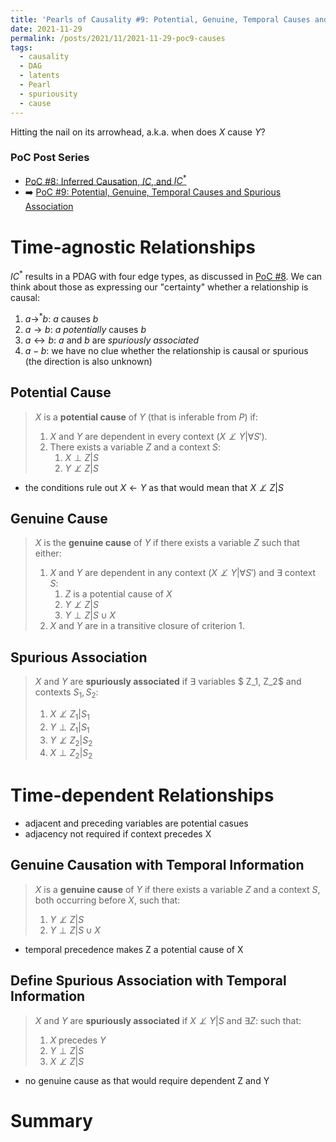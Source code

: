 ```yaml
---
title: 'Pearls of Causality #9: Potential, Genuine, Temporal Causes and Spurious Association'
date: 2021-11-29
permalink: /posts/2021/11/2021-11-29-poc9-causes
tags:
  - causality
  - DAG
  - latents
  - Pearl
  - spuriousity
  - cause
---
```


Hitting the nail on its arrowhead, a.k.a. when does $X$ cause $Y$?

### PoC Post Series
- [PoC #8: Inferred Causation, $IC$, and ${IC}^*$](/posts/2021/11/poc8-ic-ic-ic)
- ➡️ [PoC #9: Potential, Genuine, Temporal Causes and Spurious Association](/posts/2021/11/poc9-causes/)

# Time-agnostic Relationships
$IC^*$ results in a PDAG with four edge types, as discussed in [PoC #8](/posts/2021/11/poc8-ic-ic-ic). We can think about those as expressing our "certainty" whether a relationship is causal:

1. $a\rightarrow^{*} b$: $a$ causes $b$
2. $a\rightarrow b$:  $a$ _potentially_ causes $b$
3. $a \leftrightarrow b$: $a$ and $b$ are _spuriously associated_
4. $a-b:$ we have no clue whether the relationship is causal or spurious (the direction is also unknown)

## Potential Cause
>$X$ is a **potential cause** of $Y$ (that is inferable from $P$) if:
>1. $X$ and $Y$ are dependent in every context ($X \not\perp Y | \forall S'$).
>2. There exists a variable $Z$ and a context $S:$ 
>    1. $X \perp Z | S$
>    2. $Y \not\perp Z | S$

- the conditions rule out $X\leftarrow Y$ as that would mean that $X \not\perp Z | S$ 


## Genuine Cause
>$X$ is the **genuine cause** of $Y$ if there exists a variable $Z$ such that either:
>1. $X$ and $Y$ are dependent in any context ($X \not\perp Y | \forall S'$) and $\exists$ context $S$:
>    1. $Z$ is a potential cause of $X$
>    2. $Y \not\perp Z | S$
>    3. $Y \perp Z | S \cup X$
>2. $X$ and $Y$ are in a transitive closure of criterion 1.

## Spurious Association
>$X$ and $Y$ are **spuriously associated** if $\exists$ variables $ Z_1, Z_2$ and contexts $S_1, S_2$:
>1. $X \not\perp Z_1 | S_1$
>2. $Y \perp Z_1 | S_1$
>3. $Y \not\perp Z_2 | S_2$
>4. $X \perp Z_2 | S_2$

# Time-dependent Relationships

- adjacent and preceding variables are potential casues
- adjacency not required if context precedes X

## Genuine Causation with Temporal Information
>$X$ is a **genuine cause** of $Y$ if there exists a variable $Z$ and a context $S$, both occurring before $X$, such that:
>1. $Y \not\perp Z | S$
>2. $Y \perp Z | S\cup X$

- temporal precedence makes Z a potential cause of X


## Define Spurious Association with Temporal Information
>$X$ and $Y$ are **spuriously associated** if $X \not\perp Y |S$ and $\exists Z:$ such that:
>1. $X$ precedes $Y$ 
>2. $Y \perp Z | S$
>3. $X \not\perp Z | S$

- no genuine cause as that would require dependent Z and Y

# Summary